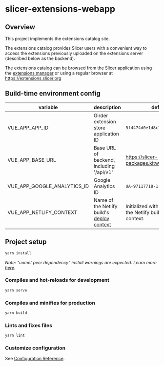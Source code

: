 # slicer-extensions-webapp

## Overview

This project implements the extensions catalog site.

The extensions catalog provides Slicer users with a convenient way to access the extensions
previously uploaded on the extensions server (described below as the backend).

The extensions catalog can be browsed from the Slicer application using
the [extensions manager][extensions-manager] or using a regular browser at https://extensions.slicer.org

[extensions-manager]: https://slicer.readthedocs.io/en/latest/user_guide/extensions_manager.html

## Build-time environment config

| variable | description | default |
|----------|-------------|---------|
| VUE_APP_APP_ID | Girder extension store application ID | `5f4474d0e1d8c75dfc705482` |
| VUE_APP_BASE_URL | Base URL of backend, including '/api/v1' | https://slicer-packages.kitware.com/api/v1 |
| VUE_APP_GOOGLE_ANALYTICS_ID | Google Analytics ID | `UA-97117718-1` |
| VUE_APP_NETLIFY_CONTEXT | Name of the Netlify build's [deploy context][netlify-env-vars] | Initialized with the name of the Netlify build’s deploy context. |

[netlify-env-vars]: https://docs.netlify.com/configure-builds/environment-variables/#build-metadata

## Project setup

``` sh
yarn install
```

_Note: "unmet peer dependency" install warnings are expected. Learn more [here](https://github.com/KitwareMedical/slicer-extensions-webapp/issues/43#issuecomment-899549193)._

### Compiles and hot-reloads for development

``` sh
yarn serve
```

### Compiles and minifies for production

``` sh
yarn build
```

### Lints and fixes files

``` sh
yarn lint
```

### Customize configuration

See [Configuration Reference](https://cli.vuejs.org/config/).
